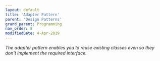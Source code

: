 ```yaml
---
layout: default
title: 'Adapter Pattern'
parent: 'Design Patterns'
grand_parent: Programming
nav_order: 8
modifiedDate: 4-Apr-2019
---
```

<em> The adapter pattern enables you to reuse existing classes even so they don't implement the required interface.</em>
